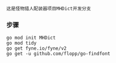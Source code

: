 ```
这是怪物猎人配装器项目MHDict开发分支
```

### 步骤

```
go mod init MHDict
go mod tidy
go get fyne.io/fyne/v2
go get -u github.com/flopp/go-findfont
```

